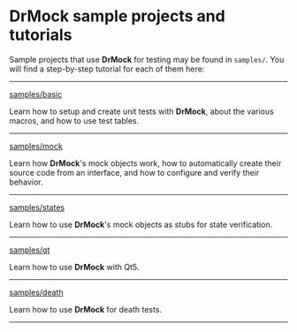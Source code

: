 <!--
Copyright 2019 Ole Kliemann, Malte Kliemann

This file is part of DrMock.

DrMock is free software: you can redistribute it and/or modify it
under the terms of the GNU General Public License as published by
the Free Software Foundation, either version 3 of the License, or
(at your option) any later version.

DrMock is distributed in the hope that it will be useful, but
WITHOUT ANY WARRANTY; without even the implied warranty of
MERCHANTABILITY or FITNESS FOR A PARTICULAR PURPOSE.  See the GNU
General Public License for more details.

You should have received a copy of the GNU General Public License
along with DrMock.  If not, see <https://www.gnu.org/licenses/>.
-->

# DrMock sample projects and tutorials

Sample projects that use **DrMock** for testing may be found in `samples/`.
You will find a step-by-step tutorial for each of them here:

---

[samples/basic](samples/basic.md)

Learn how to setup and create unit tests with **DrMock**,
about the various macros,
and how to use test tables.

---

[samples/mock](samples/mock.md)

Learn how **DrMock**'s mock objects work,
how to automatically create their source code from an interface,
and how to configure and verify their behavior.

---

[samples/states](samples/states.md)

Learn how to use **DrMock**'s mock objects as stubs for state verification.

---

[samples/qt](samples/qt.md)

Learn how to use **DrMock** with Qt5.

---

[samples/death](samples/death.md)

Learn how to use **DrMock** for death tests.

---
